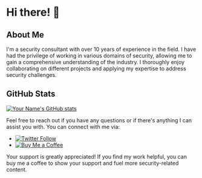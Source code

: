 # Hi there! 👋

## About Me

I'm a security consultant with over 10 years of experience in the field. I have had the privilege of working in various domains of security, allowing me to gain a comprehensive understanding of the industry. I thoroughly enjoy collaborating on different projects and applying my expertise to address security challenges.

## GitHub Stats

[![Your Name's GitHub stats](https://github-readme-stats.vercel.app/api?username=secnnet&show_icons=true&theme=radical)](https://github.com/secnnet)

Feel free to reach out if you have any questions or if there's anything I can assist you with. You can connect with me via:

- [![Twitter Follow](https://img.shields.io/twitter/follow/89_tweets?style=social)](https://twitter.com/89_tweets)
- [![Buy Me a Coffee](https://img.shields.io/static/v1?label=Buy%20Me%20a%20Coffee&message=iBill3l&color=FF813F&logo=buy-me-a-coffee&logoColor=white)](https://www.buymeacoffee.com/iBil3l)

Your support is greatly appreciated! If you find my work helpful, you can buy me a coffee to show your support and fuel more security-related content.

